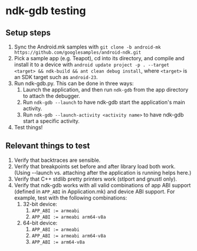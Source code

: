 ndk-gdb testing
===============

Setup steps
-----------
1. Sync the Android.mk samples with `git clone -b android-mk
   https://github.com/googlesamples/android-ndk.git`
2. Pick a sample app (e.g. Teapot), cd into its directory, and compile and
   install it to a device with `android update project -p . --target <target> &&
   ndk-build && ant clean debug install`, where `<target>` is an SDK target such
   as `android-23`.
3. Run ndk-gdb.py. This can be done in three ways:
    1. Launch the application, and then run `ndk-gdb` from the app directory to
       attach the debugger.
    2. Run `ndk-gdb --launch` to have ndk-gdb start the application's main
       activity.
    3. Run `ndk-gdb --launch-activity <activity name>` to have ndk-gdb start a
       specific activity.
4. Test things!

Relevant things to test
-----------------------
1. Verify that backtraces are sensible.
2. Verify that breakpoints set before and after library load both work.
   (Using --launch vs. attaching after the application is running helps here.)
3. Verify that C++ stdlib pretty printers work (stlport and gnustl only).
4. Verify that ndk-gdb works with all valid combinations of app ABI support
   (defined in `APP_ABI` in Application.mk) and device ABI support.
   For example, test with the following combinations:
    1. 32-bit device:
        1. `APP_ABI := armeabi`
        2. `APP_ABI := armeabi arm64-v8a`
    2. 64-bit device:
        1. `APP_ABI := armeabi`
        2. `APP_ABI := armeabi arm64-v8a`
        3. `APP_ABI := arm64-v8a`
